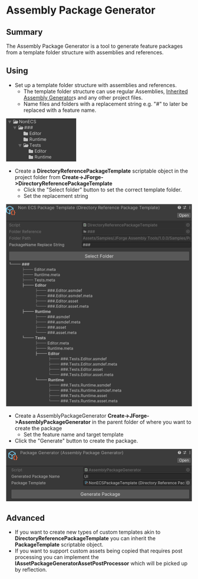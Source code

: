 ﻿# Assembly Package Generator
## Summary
The Assembly Package Generator is a tool to generate feature packages from a template folder structure with assemblies and references.
## Using
* Set up a template folder structure with assemblies and references.
  * The template folder structure can use regular Assemblies, [Inherited Assembly Generator](Documentation~/InheritedAssemblyGenerator.md)s and any other project files.
  * Name files and folders with a replacement string e.g. "#" to later be replaced with a feature name.

![AssemblyPackageGeneratorFolder](Images/AssemblyPackageGeneratorFolder.png)

* Create a **DirectoryReferencePackageTemplate** scriptable object in the project folder from **Create->JForge->DirectoryReferencePackageTemplate**
  * Click the "Select folder" button to set the correct template folder.
  * Set the replacement string

![AssemblyPackageGeneratorSO](Images/AssemblyPackageGeneratorSO.png)

* Create a AssemblyPackageGenerator **Create->JForge->AssemblyPackageGenerator** in the parent folder of where you want to create the package
  * Set the feature name and target template
* Click the "Generate" button to create the package.

![AssemblyPackageGeneratorSO2](Images/AssemblyPackageGeneratorSO2.png)


## Advanced
* If you want to create new types of custom templates akin to **DirectoryReferencePackageTemplate** you can inherit the **PackageTemplate** scriptable object.
* If you want to support custom assets being copied that requires post processing you can implement the **IAssetPackageGeneratorAssetPostProcessor** which will be picked up by reflection.